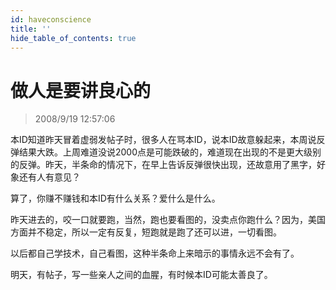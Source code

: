```yaml
---
id: haveconscience 
title: ''
hide_table_of_contents: true
---
```


# 做人是要讲良心的

> 2008/9/19 12:57:06

<div style={{color: '#FF0000', fontWeight: '500', fontSize: '24px', lineHeight: '200%'}}>

本ID知道昨天冒着虚弱发帖子时，很多人在骂本ID，说本ID故意躲起来，本周说反弹结果大跌。上周难道没说2000点是可能跌破的，难道现在出现的不是更大级别的反弹。昨天，半条命的情况下，在早上告诉反弹很快出现，还故意用了黑字，好象还有人有意见？

 

算了，你赚不赚钱和本ID有什么关系？爱什么是什么。

 

昨天进去的，咬一口就要跑，当然，跑也要看图的，没卖点你跑什么？因为，美国方面并不稳定，所以一定有反复，短跑就是跑了还可以进，一切看图。

 

以后都自己学技术，自己看图，这种半条命上来暗示的事情永远不会有了。

 

明天，有帖子，写一些亲人之间的血腥，有时候本ID可能太善良了。
</div>